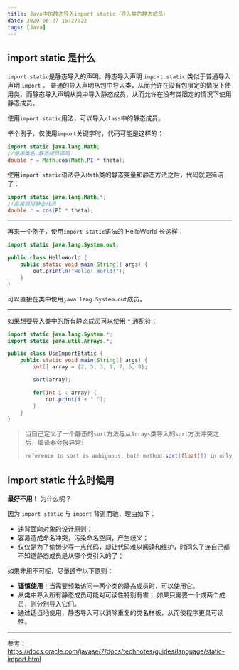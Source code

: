 ```yaml
---
title: Java中的静态导入import static（导入类的静态成员）
date: 2020-06-27 15:27:22
tags: [Java]
---
```


## import static 是什么

`import static`是静态导入的声明。静态导入声明 `import static` 类似于普通导入声明 `import` 。 普通的导入声明从包中导入类，从而允许在没有包限定的情况下使用类，而静态导入声明从类中导入静态成员，从而允许在没有类限定的情况下使用静态成员。

使用`import static`用法，可以导入`class`中的静态成员。

<!-- more -->

举个例子，仅使用`import`关键字时，代码可能是这样的：

```java
import static java.lang.Math;
//使用类名.静态成员调用
double r = Math.cos(Math.PI * theta);
```

使用`import static`语法导入`Math`类的静态变量和静态方法之后，代码就更简洁了：

```java
import static java.lang.Math.*;
//直接调用静态成员
double r = cos(PI * theta);
```

---

再来一个例子，使用`import static`语法的 HelloWorld 长这样：

```java
import static java.lang.System.out;

public class HelloWorld {
    public static void main(String[] args) {
        out.println("Hello! World!");
    }
}
```

可以直接在类中使用`java.lang.System.out`成员。

---

如果想要导入类中的所有静态成员可以使用 `*` 通配符：

```java
import static java.lang.System.*;
import static java.util.Arrays.*;

public class UseImportStatic {
    public static void main(String[] args) {
        int[] array = {2, 5, 3, 1, 7, 6, 8};

        sort(array);

        for(int i : array) {
            out.print(i + " ");
        }
    }
}
```

> 当自己定义了一个静态的`sort`方法与从`Arrays`类导入的`sort`方法冲突之后，编译器会报异常:
>
> ```java
> reference to sort is ambiguous, both method sort(float[]) in onlyfun.caterpillar.Arrays and method sort(float[]) in java.util.Arrays match
> ```

## import static 什么时候用

**最好不用！** 为什么呢？

因为 `import static` 与 `import` 背道而驰，理由如下：

* 违背面向对象的设计原则；
* 容易造成命名冲突，污染命名空间，产生歧义；
* 仅仅是为了偷懒少写一点代码，却让代码难以阅读和维护，时间久了连自己都不知道静态成员是从哪个类引入的了；

如果非用不可呢，尽量遵守以下原则：

* **谨慎使用**！当需要频繁访问一两个类的静态成员时，可以使用它。
* 从类中导入所有静态成员可能对可读性特别有害； 如果只需要一个或两个成员，则分别导入它们。
* 通过适当地使用，静态导入可以消除重复的类名样板，从而使程序更具可读性。

---

参考： <https://docs.oracle.com/javase/7/docs/technotes/guides/language/static-import.html>
